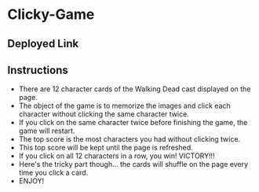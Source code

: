 # Clicky-Game

## Deployed Link


## Instructions

* There are 12 character cards of the Walking Dead cast displayed on the page. 
* The object of the game is to memorize the images and click each character without clicking the same character twice.
* If you click on the same character twice before finishing the game, the game will restart.
* The top score is the most characters you had without clicking twice.
* This top score will be kept until the page is refreshed.
* If you click on all 12 characters in a row, you win! VICTORY!!!
* Here's the tricky part though... the cards will shuffle on the page every time you click a card.
* ENJOY!